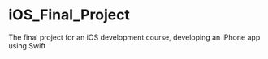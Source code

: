 # iOS_Final_Project
The final project for an iOS development course, developing an iPhone app using Swift
